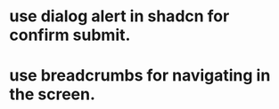 # use dialog alert in shadcn for confirm submit.

# use breadcrumbs for navigating in the screen.

#
